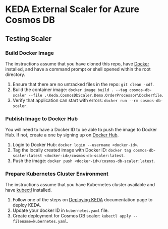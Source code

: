 # KEDA External Scaler for Azure Cosmos DB

## Testing Scaler

### Build Docker Image
The instructions assume that you have cloned this repo, have [Docker](https://www.docker.com/products/docker) installed, and have a command prompt or shell opened within the root directory.

1. Ensure that there are no untracked files in the repo: `git clean -xdf`.
1. Build the container image: `docker image build . --tag cosmos-db-scaler --file .\Keda.CosmosDbScaler.Demo.OrderProcessor\Dockerfile`.
1. Verify that application can start with errors: `docker run --rm cosmos-db-scaler`.

### Publish Image to Docker Hub
You will need to have a Docker ID to be able to push the image to Docker Hub. If not, create a one by signing up on [Docker Hub](https://hub.docker.com/signup).

1. Login to Docker Hub: `docker login --username <docker-id>`.
1. Tag the locally created image with Docker ID: `docker tag cosmos-db-scaler:latest <docker-id>/cosmos-db-scaler:latest`.
1. Push the image: `docker push <docker-id>/cosmos-db-scaler:latest`.

### Prepare Kubernetes Cluster Environment
The instructions assume that you have Kubernetes cluster available and have [kubectl](https://kubernetes.io/docs/tasks/tools/) installed.

1. Follow one of the steps on [Deploying KEDA](https://keda.sh/docs/deploy/) documentation page to deploy KEDA.
1. Update your docker ID in `kubernetes.yaml` file.
1. Create deployment for Cosmos DB scaler: `kubectl apply --filename=kubernetes.yaml`.
